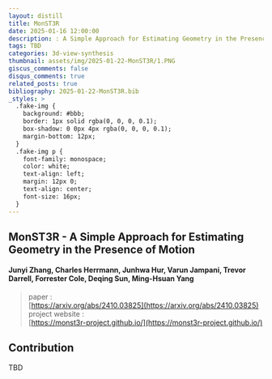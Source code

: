 ```yaml
---
layout: distill
title: MonST3R
date: 2025-01-16 12:00:00
description: : A Simple Approach for Estimating Geometry in the Presence of Motion (ICLR 2025)
tags: TBD
categories: 3d-view-synthesis
thumbnail: assets/img/2025-01-22-MonST3R/1.PNG
giscus_comments: false
disqus_comments: true
related_posts: true
bibliography: 2025-01-22-MonST3R.bib
_styles: >
  .fake-img {
    background: #bbb;
    border: 1px solid rgba(0, 0, 0, 0.1);
    box-shadow: 0 0px 4px rgba(0, 0, 0, 0.1);
    margin-bottom: 12px;
  }
  .fake-img p {
    font-family: monospace;
    color: white;
    text-align: left;
    margin: 12px 0;
    text-align: center;
    font-size: 16px;
  }
---
```


## MonST3R - A Simple Approach for Estimating Geometry in the Presence of Motion

#### Junyi Zhang, Charles Herrmann, Junhwa Hur, Varun Jampani, Trevor Darrell, Forrester Cole, Deqing Sun, Ming-Hsuan Yang

> paper :  
[https://arxiv.org/abs/2410.03825](https://arxiv.org/abs/2410.03825)  
project website :  
[https://monst3r-project.github.io/](https://monst3r-project.github.io/)  

## Contribution

TBD